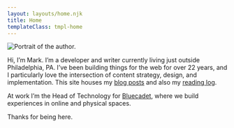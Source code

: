 ```yaml
---
layout: layouts/home.njk
title: Home
templateClass: tmpl-home
---
```


![Portrait of the author.](/img/mark-portrait-202108.jpg)

Hi, I’m Mark. I’m a developer and writer currently living just outside Philadelphia, PA. I’ve been building things for the web for over 22 years, and I particularly love the intersection of content strategy, design, and implementation. This site houses my [blog posts](/posts/) and also my [reading log](/reading/).

At work I’m the Head of Technology for [Bluecadet](https://bluecadet.com), where we build experiences in online and physical spaces.

Thanks for being here.

